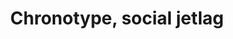 ---
layout: default
title: Chronotype, social jetlag
nav_order: 2
parent: Sleep research / theory / analysis
---